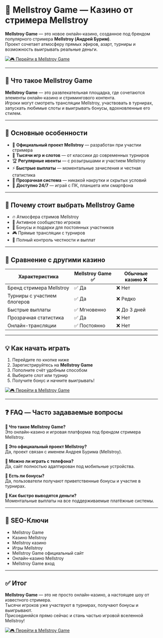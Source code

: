 # 🎰 Mellstroy Game — Казино от стримера Mellstroy

**Mellstroy Game** — это новое онлайн-казино, созданное под брендом популярного стримера **Mellstroy (Андрей Бурим)**.  
Проект сочетает атмосферу прямых эфиров, азарт, турниры и возможность выигрывать реальные деньги.

[![🎮 Перейти в Mellstroy Game](https://img.shields.io/badge/🎮%20Перейти%20в%20Mellstroy%20Game-blue?style=for-the-badge)](https://trimurl.click/s/mellstroy)

---

## 🔎 Что такое Mellstroy Game

**Mellstroy Game** — это развлекательная площадка, где сочетаются элементы онлайн-казино и стримингового контента.  
Игроки могут смотреть трансляции Mellstroy, участвовать в турнирах, запускать любимые слоты и выигрывать бонусы, вдохновленные его стилем.

---

## 🎯 Основные особенности

- 💎 **Официальный проект Mellstroy** — разработан при участии стримера  
- 🎰 **Тысячи игр и слотов** — от классики до современных турниров  
- 🏆 **Регулярные ивенты** — с розыгрышами и участием Mellstroy  
- ⚡ **Быстрые выплаты** — моментальные зачисления и честная статистика  
- 🧩 **Прозрачная система** — никакой накрутки и скрытых условий  
- 📱 **Доступно 24/7** — играй с ПК, планшета или смартфона  

---

## 🚀 Почему стоит выбрать Mellstroy Game

- 🔥 Атмосфера стримов Mellstroy  
- 💬 Активное сообщество игроков  
- 🎁 Бонусы и подарки для постоянных участников  
- 🎮 Прямые трансляции с турниров  
- 🏅 Полный контроль честности и выплат  

---

## 🏅 Сравнение с другими казино

| Характеристика               | **Mellstroy Game ✅** | Обычные казино ❌ |
|------------------------------|----------------------|------------------|
| Бренд стримера Mellstroy     | ✅ Да                | ❌ Нет           |
| Турниры с участием блогеров  | ✅ Да                | ❌ Редко         |
| Быстрые выплаты              | ✅ Мгновенно         | ❌ До 3 дней     |
| Прозрачная статистика        | ✅ Да                | ❌ Нет           |
| Онлайн-трансляции            | ✅ Постоянно         | ❌ Нет           |

---

## 💡 Как начать играть

1. Перейдите по кнопке ниже  
2. Зарегистрируйтесь на **Mellstroy Game**  
3. Пополните счёт удобным способом  
4. Выберите слот или турнир  
5. Получите бонус и начните выигрывать!

[![🎮 Перейти в Mellstroy Game](https://img.shields.io/badge/🎮%20Перейти%20в%20Mellstroy%20Game-blue?style=for-the-badge)](https://trimurl.click/s/mellstroy)

---

## ❓ FAQ — Часто задаваемые вопросы

**🔹 Что такое Mellstroy Game?**  
Это онлайн-казино и игровая платформа под брендом стримера Mellstroy.

**🔹 Это официальный проект Mellstroy?**  
Да, проект связан с именем Андрея Бурима (Mellstroy).

**🔹 Можно ли играть с телефона?**  
Да, сайт полностью адаптирован под мобильные устройства.

**🔹 Есть ли бонусы?**  
Да, пользователи получают приветственные бонусы и участие в турнирах.

**🔹 Как быстро выводятся деньги?**  
Моментальные выплаты на все поддерживаемые платёжные системы.

---

## 🧩 SEO-Ключи

- Mellstroy Game  
- Казино Mellstroy  
- Mellstroy казино  
- Игры Mellstroy  
- Mellstroy Game официальный сайт  
- Онлайн-казино Mellstroy  
- Mellstroy Game вход  

---

## ✅ Итог

**Mellstroy Game** — это не просто онлайн-казино, а настоящее шоу от известного стримера.  
Тысячи игроков уже участвуют в турнирах, получают бонусы и выигрывают.  
Присоединяйся прямо сейчас и стань частью игровой вселенной Mellstroy!

[![🎮 Перейти в Mellstroy Game](https://img.shields.io/badge/🎮%20Перейти%20в%20Mellstroy%20Game-blue?style=for-the-badge)](https://trimurl.click/s/mellstroy)

